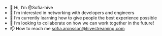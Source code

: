 - 👋 Hi, I’m @Sofia-hive
- 👀 I’m interested in networking with developers and engineers
- 🌱 I’m currently learning how to give people the best experience possible
- 💞️ I’m looking to collaborate on how we can work together in the future!
- 📫 How to reach me sofia.aronsson@hivestreaming.com

<!---
Sofia-hive/Sofia-hive is a ✨ special ✨ repository because its `README.md` (this file) appears on your GitHub profile.
You can click the Preview link to take a look at your changes.
--->
